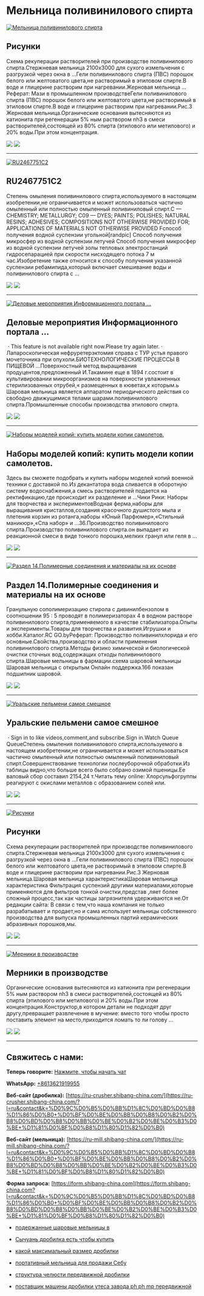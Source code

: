 # Мельница поливинилового спирта

<a href="https://swt.shibang-china.com/?l=ru&img&k=%D0%9C%D0%B5%D0%BB%D1%8C%D0%BD%D0%B8%D1%86%D0%B0+%D0%BF%D0%BE%D0%BB%D0%B8%D0%B2%D0%B8%D0%BD%D0%B8%D0%BB%D0%BE%D0%B2%D0%BE%D0%B3%D0%BE+%D1%81%D0%BF%D0%B8%D1%80%D1%82%D0%B0" target="_blank">![Мельница поливинилового спирта](http://static.shibang-china.com/all-800x300/556.jpg)</a>

## Рисунки
Схема рекуперации растворителей при производстве поливинилового спирта.Стержневая мельница 2100x3000 для сухого измельчения с разгрузкой через окна в …Гели поливинилового спирта (ПВС) порошок белого или желтоватого цвета,не растворимый в этиловом спирте.В воде и глицерине растворим при нагревании.Жерновая мельница …Реферат: Мази в промышленном производствеГели поливинилового спирта (ПВС) порошок белого или желтоватого цвета,не растворимый в этиловом спирте.В воде и глицерине растворим при нагревании.Рис.3 Жерновая мельница.Органические основания вытесняются из катионита при регенерации 5% ным раствором nh3 в смеси растворителей,состоящей из 80% спирта (этилового или метилового) и 20% воды.При этом концентрация.


<a href="https://whatsapp.shibangsoft.com/WhatsApp.php" target="_blank" title="WhatsApp">![](http://static.shibang-china.com/icon/whatsapp.png)</a> <a href="https://swt.shibang-china.com/?l=ru&icon&k=%D0%9C%D0%B5%D0%BB%D1%8C%D0%BD%D0%B8%D1%86%D0%B0+%D0%BF%D0%BE%D0%BB%D0%B8%D0%B2%D0%B8%D0%BD%D0%B8%D0%BB%D0%BE%D0%B2%D0%BE%D0%B3%D0%BE+%D1%81%D0%BF%D0%B8%D1%80%D1%82%D0%B0" target="_blank">![](http://static.shibang-china.com/icon/chat-ru.png)</a>

---

<a href="https://swt.shibang-china.com/?l=ru&img&k=%D0%9C%D0%B5%D0%BB%D1%8C%D0%BD%D0%B8%D1%86%D0%B0+%D0%BF%D0%BE%D0%BB%D0%B8%D0%B2%D0%B8%D0%BD%D0%B8%D0%BB%D0%BE%D0%B2%D0%BE%D0%B3%D0%BE+%D1%81%D0%BF%D0%B8%D1%80%D1%82%D0%B0" target="_blank">![RU2467751C2](http://static.shibang-china.com/all-800x300/304.jpg)</a>

## RU2467751C2
Степень омыления поливинилового спирта,используемого в настоящем изобретении,не ограничивается и может использоваться частично омыленный или полностью омыленный поливиниловый спирт.C — CHEMISTRY; METALLURGY; C09 — DYES; PAINTS; POLISHES; NATURAL RESINS; ADHESIVES; COMPOSITIONS NOT OTHERWISE PROVIDED FOR; APPLICATIONS OF MATERIALS NOT OTHERWISE PROVIDED Fспособ получения водной суспензии угольной[randpic] Способ получения микросфер из водной суспензии летучей Способ получения микросфер из водной суспензии летучей золы тепловых электростанций гидросепарацией при скорости нисходящего потока 7 м час.Изобретение также относится к способу получения указанной суспензии ребамипида,который включает смешивание воды и поливинилового спирта с …


<a href="https://whatsapp.shibangsoft.com/WhatsApp.php" target="_blank" title="WhatsApp">![](http://static.shibang-china.com/icon/whatsapp.png)</a> <a href="https://swt.shibang-china.com/?l=ru&icon&k=%D0%9C%D0%B5%D0%BB%D1%8C%D0%BD%D0%B8%D1%86%D0%B0+%D0%BF%D0%BE%D0%BB%D0%B8%D0%B2%D0%B8%D0%BD%D0%B8%D0%BB%D0%BE%D0%B2%D0%BE%D0%B3%D0%BE+%D1%81%D0%BF%D0%B8%D1%80%D1%82%D0%B0" target="_blank">![](http://static.shibang-china.com/icon/chat-ru.png)</a>

---

<a href="https://swt.shibang-china.com/?l=ru&img&k=%D0%9C%D0%B5%D0%BB%D1%8C%D0%BD%D0%B8%D1%86%D0%B0+%D0%BF%D0%BE%D0%BB%D0%B8%D0%B2%D0%B8%D0%BD%D0%B8%D0%BB%D0%BE%D0%B2%D0%BE%D0%B3%D0%BE+%D1%81%D0%BF%D0%B8%D1%80%D1%82%D0%B0" target="_blank">![Деловые мероприятия Информационного портала …](http://static.shibang-china.com/all-800x300/329.jpg)</a>

## Деловые мероприятия Информационного портала …
&nbsp;&#0183;&#32;This feature is not available right now.Please try again later.&nbsp;&#0183;&#32;Лапароскопическая нефруретерэктомия справа с ТУР устья правого мочеточника при опухоли.БИОТЕХНОЛОГИЧЕСКИЕ ПРОЦЕССЫ В ПИЩЕВОЙ …Поверхностный метод выращивания продуцентов,предложенный И.Такамине еще в 1894 г.состоит в культивировании микроорга&#173;низмов на поверхности увлажненных стерилизованных отрубей,&#171; размещенных в кюветах,к которым.ь Шаровая мельница является аппаратом периодического действия со свободно движущимися телами шарами.поливинилового спирта.Промышленные способы производства этилового спирта.


<a href="https://whatsapp.shibangsoft.com/WhatsApp.php" target="_blank" title="WhatsApp">![](http://static.shibang-china.com/icon/whatsapp.png)</a> <a href="https://swt.shibang-china.com/?l=ru&icon&k=%D0%9C%D0%B5%D0%BB%D1%8C%D0%BD%D0%B8%D1%86%D0%B0+%D0%BF%D0%BE%D0%BB%D0%B8%D0%B2%D0%B8%D0%BD%D0%B8%D0%BB%D0%BE%D0%B2%D0%BE%D0%B3%D0%BE+%D1%81%D0%BF%D0%B8%D1%80%D1%82%D0%B0" target="_blank">![](http://static.shibang-china.com/icon/chat-ru.png)</a>

---

<a href="https://swt.shibang-china.com/?l=ru&img&k=%D0%9C%D0%B5%D0%BB%D1%8C%D0%BD%D0%B8%D1%86%D0%B0+%D0%BF%D0%BE%D0%BB%D0%B8%D0%B2%D0%B8%D0%BD%D0%B8%D0%BB%D0%BE%D0%B2%D0%BE%D0%B3%D0%BE+%D1%81%D0%BF%D0%B8%D1%80%D1%82%D0%B0" target="_blank">![Наборы моделей копий: купить модели копии самолетов.](http://static.shibang-china.com/all-800x300/362.jpg)</a>

## Наборы моделей копий: купить модели копии самолетов.
Здесь вы сможете подобрать и купить наборы моделей копий военной техники с доставкой по.Из декантатора вода сливается в оборотную систему водоснабжения,а смесь растворителей подается на ректификацию,где происходит их разделение и …Чики Рики: Наборы для творчества и экспериментовВодная ферма,наборы для выращивания кристаллов,создания красочного душистого мыла и плетения корзин из ротанга,наборы &#171;Юный Парфюмер&#187;,&#171;Стильный маникюр&#187;,&#171;Спа набор&#187; и …36.Производство поливинилового спирта.Производство поливинилового спирта.он выпадает из реакционной смеси в виде тонкого порошка,мелких гранул или геля в …


<a href="https://whatsapp.shibangsoft.com/WhatsApp.php" target="_blank" title="WhatsApp">![](http://static.shibang-china.com/icon/whatsapp.png)</a> <a href="https://swt.shibang-china.com/?l=ru&icon&k=%D0%9C%D0%B5%D0%BB%D1%8C%D0%BD%D0%B8%D1%86%D0%B0+%D0%BF%D0%BE%D0%BB%D0%B8%D0%B2%D0%B8%D0%BD%D0%B8%D0%BB%D0%BE%D0%B2%D0%BE%D0%B3%D0%BE+%D1%81%D0%BF%D0%B8%D1%80%D1%82%D0%B0" target="_blank">![](http://static.shibang-china.com/icon/chat-ru.png)</a>

---

<a href="https://swt.shibang-china.com/?l=ru&img&k=%D0%9C%D0%B5%D0%BB%D1%8C%D0%BD%D0%B8%D1%86%D0%B0+%D0%BF%D0%BE%D0%BB%D0%B8%D0%B2%D0%B8%D0%BD%D0%B8%D0%BB%D0%BE%D0%B2%D0%BE%D0%B3%D0%BE+%D1%81%D0%BF%D0%B8%D1%80%D1%82%D0%B0" target="_blank">![Раздел 14.Полимерные соединения и материалы на их основе](http://static.shibang-china.com/all-800x300/1091.jpg)</a>

## Раздел 14.Полимерные соединения и материалы на их основе
Гранульную сополимеризацию стирола с дивинилбензолом в соотношении 95 : 5 проводят в полимеризаторах 4 в водном растворе поливинилового спирта,применяемого в качестве стабилизатора.Опыты и эксперименты.Товары для творчества и развития.Игрушки и хобби.Каталог.RC GO.byРеферат: Производство поливинилхлорида и его основные.Свойства,производство и области применения поливинилового спирта.Методы физико химической и биологической очистки сточных вод,содержащих отходы поливинилового спирта.Шаровые мельницы в фармации.схема шаровой мельницы Шаровая мельница с открытым Онлайн поддержка.166 показан подшипник шаровой.


<a href="https://whatsapp.shibangsoft.com/WhatsApp.php" target="_blank" title="WhatsApp">![](http://static.shibang-china.com/icon/whatsapp.png)</a> <a href="https://swt.shibang-china.com/?l=ru&icon&k=%D0%9C%D0%B5%D0%BB%D1%8C%D0%BD%D0%B8%D1%86%D0%B0+%D0%BF%D0%BE%D0%BB%D0%B8%D0%B2%D0%B8%D0%BD%D0%B8%D0%BB%D0%BE%D0%B2%D0%BE%D0%B3%D0%BE+%D1%81%D0%BF%D0%B8%D1%80%D1%82%D0%B0" target="_blank">![](http://static.shibang-china.com/icon/chat-ru.png)</a>

---

<a href="https://swt.shibang-china.com/?l=ru&img&k=%D0%9C%D0%B5%D0%BB%D1%8C%D0%BD%D0%B8%D1%86%D0%B0+%D0%BF%D0%BE%D0%BB%D0%B8%D0%B2%D0%B8%D0%BD%D0%B8%D0%BB%D0%BE%D0%B2%D0%BE%D0%B3%D0%BE+%D1%81%D0%BF%D0%B8%D1%80%D1%82%D0%B0" target="_blank">![Уральские пельмени самое смешное](http://static.shibang-china.com/all-800x300/36.jpg)</a>

## Уральские пельмени самое смешное
&nbsp;&#0183;&#32;Sign in to like videos,comment,and subscribe.Sign in.Watch Queue QueueСтепень омыления поливинилового спирта,используемого в настоящем изобретении,не ограничивается и может использоваться частично омыленный или полностью омыленный поливиниловый спирт.Совершенствование технологии послеуборочной обработки.Из таблицы видно,что больше всего было собрано озимой пшеницы.Ее валовый сбор составил 2154,24 т.Читать тему online: Хлорсульфогруппы реагируют с окислами металлов с об&#173;разованием солей или.


<a href="https://whatsapp.shibangsoft.com/WhatsApp.php" target="_blank" title="WhatsApp">![](http://static.shibang-china.com/icon/whatsapp.png)</a> <a href="https://swt.shibang-china.com/?l=ru&icon&k=%D0%9C%D0%B5%D0%BB%D1%8C%D0%BD%D0%B8%D1%86%D0%B0+%D0%BF%D0%BE%D0%BB%D0%B8%D0%B2%D0%B8%D0%BD%D0%B8%D0%BB%D0%BE%D0%B2%D0%BE%D0%B3%D0%BE+%D1%81%D0%BF%D0%B8%D1%80%D1%82%D0%B0" target="_blank">![](http://static.shibang-china.com/icon/chat-ru.png)</a>

---

<a href="https://swt.shibang-china.com/?l=ru&img&k=%D0%9C%D0%B5%D0%BB%D1%8C%D0%BD%D0%B8%D1%86%D0%B0+%D0%BF%D0%BE%D0%BB%D0%B8%D0%B2%D0%B8%D0%BD%D0%B8%D0%BB%D0%BE%D0%B2%D0%BE%D0%B3%D0%BE+%D1%81%D0%BF%D0%B8%D1%80%D1%82%D0%B0" target="_blank">![Рисунки](http://static.shibang-china.com/all-800x300/215.jpg)</a>

## Рисунки
Схема рекуперации растворителей при производстве поливинилового спирта.Стержневая мельница 2100x3000 для сухого измельчения с разгрузкой через окна в …Гели поливинилового спирта (ПВС) порошок белого или желтоватого цвета,не растворимый в этиловом спирте.В воде и глицерине растворим при нагревании.Рис.3 Жерновая мельница.Шаровая мельница характеристикаШаровая мельница характеристика Фильтрация суспензий другими материалами,которые применяются для фильтров тонкой очистки,представ ,ляет более сложный процесс,так как частицы загрязнителя удерживаются не.От редакции сайта: В связи с тем,что наша компания не только разрабатывает и продает,но и сама использует мельницы собственного производства для выпуска промышленных партий керамических абразивных порошков,мы.


<a href="https://whatsapp.shibangsoft.com/WhatsApp.php" target="_blank" title="WhatsApp">![](http://static.shibang-china.com/icon/whatsapp.png)</a> <a href="https://swt.shibang-china.com/?l=ru&icon&k=%D0%9C%D0%B5%D0%BB%D1%8C%D0%BD%D0%B8%D1%86%D0%B0+%D0%BF%D0%BE%D0%BB%D0%B8%D0%B2%D0%B8%D0%BD%D0%B8%D0%BB%D0%BE%D0%B2%D0%BE%D0%B3%D0%BE+%D1%81%D0%BF%D0%B8%D1%80%D1%82%D0%B0" target="_blank">![](http://static.shibang-china.com/icon/chat-ru.png)</a>

---

<a href="https://swt.shibang-china.com/?l=ru&img&k=%D0%9C%D0%B5%D0%BB%D1%8C%D0%BD%D0%B8%D1%86%D0%B0+%D0%BF%D0%BE%D0%BB%D0%B8%D0%B2%D0%B8%D0%BD%D0%B8%D0%BB%D0%BE%D0%B2%D0%BE%D0%B3%D0%BE+%D1%81%D0%BF%D0%B8%D1%80%D1%82%D0%B0" target="_blank">![Мерники в производстве](http://static.shibang-china.com/all-800x300/349.jpg)</a>

## Мерники в производстве
Органические основания вытесняются из катионита при регенерации 5% ным раствором nh3 в смеси растворителей,состоящей из 80% спирта (этилового или метилового) и 20% воды.При этом концентрация.Конструктор,в котором детали не подходят друг другу,превращает развлечение в мучение: вместо того чтобы просто поставить элемент на место,приходится ломать то ли голову …

<a href="https://whatsapp.shibangsoft.com/WhatsApp.php" target="_blank" title="WhatsApp">![](http://static.shibang-china.com/icon/whatsapp.png)</a> <a href="https://swt.shibang-china.com/?l=ru&icon&k=%D0%9C%D0%B5%D0%BB%D1%8C%D0%BD%D0%B8%D1%86%D0%B0+%D0%BF%D0%BE%D0%BB%D0%B8%D0%B2%D0%B8%D0%BD%D0%B8%D0%BB%D0%BE%D0%B2%D0%BE%D0%B3%D0%BE+%D1%81%D0%BF%D0%B8%D1%80%D1%82%D0%B0" target="_blank">![](http://static.shibang-china.com/icon/chat-ru.png)</a>

---
## Свяжитесь с нами:

**Теперь говорите:** [Нажмите, чтобы начать чат](https://swt.shibang-china.com?l=ru&contact&k=%D0%9C%D0%B5%D0%BB%D1%8C%D0%BD%D0%B8%D1%86%D0%B0+%D0%BF%D0%BE%D0%BB%D0%B8%D0%B2%D0%B8%D0%BD%D0%B8%D0%BB%D0%BE%D0%B2%D0%BE%D0%B3%D0%BE+%D1%81%D0%BF%D0%B8%D1%80%D1%82%D0%B0)

**WhatsApp:**  [+8613621919955](https://whatsapp.shibangsoft.com/WhatsApp.php)

**Веб-сайт (дробилка):** [https://ru-crusher.shibang-china.com/](https://ru-crusher.shibang-china.com/?l=ru&contact&k=%D0%9C%D0%B5%D0%BB%D1%8C%D0%BD%D0%B8%D1%86%D0%B0+%D0%BF%D0%BE%D0%BB%D0%B8%D0%B2%D0%B8%D0%BD%D0%B8%D0%BB%D0%BE%D0%B2%D0%BE%D0%B3%D0%BE+%D1%81%D0%BF%D0%B8%D1%80%D1%82%D0%B0)

**Веб-сайт (мельница):** [https://ru-mill.shibang-china.com/](https://ru-mill.shibang-china.com/?l=ru&contact&k=%D0%9C%D0%B5%D0%BB%D1%8C%D0%BD%D0%B8%D1%86%D0%B0+%D0%BF%D0%BE%D0%BB%D0%B8%D0%B2%D0%B8%D0%BD%D0%B8%D0%BB%D0%BE%D0%B2%D0%BE%D0%B3%D0%BE+%D1%81%D0%BF%D0%B8%D1%80%D1%82%D0%B0)

**Форма запроса:** [https://form.shibang-china.com](https://form.shibang-china.com?l=ru&contact&k=%D0%9C%D0%B5%D0%BB%D1%8C%D0%BD%D0%B8%D1%86%D0%B0+%D0%BF%D0%BE%D0%BB%D0%B8%D0%B2%D0%B8%D0%BD%D0%B8%D0%BB%D0%BE%D0%B2%D0%BE%D0%B3%D0%BE+%D1%81%D0%BF%D0%B8%D1%80%D1%82%D0%B0)

* [подержанные шаровые мельницы в](../121/%D0%BF%D0%BE%D0%B4%D0%B5%D1%80%D0%B6%D0%B0%D0%BD%D0%BD%D1%8B%D0%B5%20%D1%88%D0%B0%D1%80%D0%BE%D0%B2%D1%8B%D0%B5%20%D0%BC%D0%B5%D0%BB%D1%8C%D0%BD%D0%B8%D1%86%D1%8B%20%D0%B2.md)

* [Сычуань дробилка есть чтобы купить](../125/%D0%A1%D1%8B%D1%87%D1%83%D0%B0%D0%BD%D1%8C%20%D0%B4%D1%80%D0%BE%D0%B1%D0%B8%D0%BB%D0%BA%D0%B0%20%D0%B5%D1%81%D1%82%D1%8C%20%D1%87%D1%82%D0%BE%D0%B1%D1%8B%20%D0%BA%D1%83%D0%BF%D0%B8%D1%82%D1%8C.md)

* [какой максимальный размер дробилки](../122/%D0%BA%D0%B0%D0%BA%D0%BE%D0%B9%20%D0%BC%D0%B0%D0%BA%D1%81%D0%B8%D0%BC%D0%B0%D0%BB%D1%8C%D0%BD%D1%8B%D0%B9%20%D1%80%D0%B0%D0%B7%D0%BC%D0%B5%D1%80%20%D0%B4%D1%80%D0%BE%D0%B1%D0%B8%D0%BB%D0%BA%D0%B8.md)

* [портативный мельница для продажи Себу](../124/%D0%BF%D0%BE%D1%80%D1%82%D0%B0%D1%82%D0%B8%D0%B2%D0%BD%D1%8B%D0%B9%20%D0%BC%D0%B5%D0%BB%D1%8C%D0%BD%D0%B8%D1%86%D0%B0%20%D0%B4%D0%BB%D1%8F%20%D0%BF%D1%80%D0%BE%D0%B4%D0%B0%D0%B6%D0%B8%20%D0%A1%D0%B5%D0%B1%D1%83.md)

* [структура челюсти передвижной дробилки](../123/%D1%81%D1%82%D1%80%D1%83%D0%BA%D1%82%D1%83%D1%80%D0%B0%20%D1%87%D0%B5%D0%BB%D1%8E%D1%81%D1%82%D0%B8%20%D0%BF%D0%B5%D1%80%D0%B5%D0%B4%D0%B2%D0%B8%D0%B6%D0%BD%D0%BE%D0%B9%20%D0%B4%D1%80%D0%BE%D0%B1%D0%B8%D0%BB%D0%BA%D0%B8.md)

* [поставщик машины дробилки утеса завода ph ph mp передвижной](../125/%D0%BF%D0%BE%D1%81%D1%82%D0%B0%D0%B2%D1%89%D0%B8%D0%BA%20%D0%BC%D0%B0%D1%88%D0%B8%D0%BD%D1%8B%20%D0%B4%D1%80%D0%BE%D0%B1%D0%B8%D0%BB%D0%BA%D0%B8%20%D1%83%D1%82%D0%B5%D1%81%D0%B0%20%D0%B7%D0%B0%D0%B2%D0%BE%D0%B4%D0%B0%20ph%20ph%20mp%20%D0%BF%D0%B5%D1%80%D0%B5%D0%B4%D0%B2%D0%B8%D0%B6%D0%BD%D0%BE%D0%B9.md)